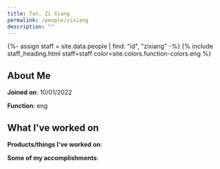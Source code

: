 ```yaml
---
title: Tan, Zi Xiang
permalink: /people/zixiang
description: ""
---
```


{%- assign staff = site.data.people | find: "id", "zixiang" -%}
{% include staff_heading.html staff=staff color=site.colors.function-colors.eng %}

## About Me

**Joined on**: 10/01/2022

**Function**: eng

## What I've worked on

**Products/things I've worked on**:


**Some of my accomplishments**:

